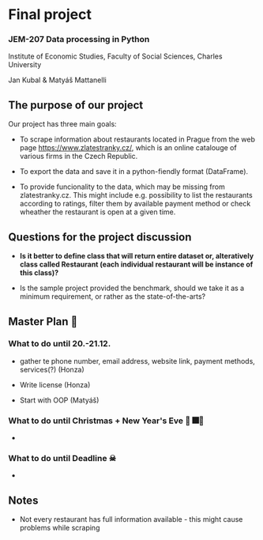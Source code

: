 # Final project

### JEM-207 Data processing in Python

Institute of Economic Studies, Faculty of Social Sciences, Charles University

Jan Kubal & Matyáš Mattanelli

## The purpose of our project

Our project has three main goals:

* To scrape information about restaurants located in Prague from the web page https://www.zlatestranky.cz/, which is an online catalouge of various firms in the Czech Republic.

* To export the data and save it in a python-fiendly format (DataFrame).

* To provide funcionality to the data, which may be missing from zlatestranky.cz. This might include e.g. possibility to list the restaurants according to ratings, filter them by available payment method or check wheather the restaurant is open at a given time.

## Questions for the project discussion

* **Is it better to define class that will return entire dataset or, alteratively class called Restaurant (each individual restaurant will be instance of this class)?**

* Is the sample project provided the benchmark, should we take it as a minimum requirement, or rather as the state-of-the-arts? 

## Master Plan 💪

### What to do until 20.-21.12.

* gather te phone number, email address, website link, payment methods, services(?) (Honza)

* Write license (Honza)

* Start with OOP (Matyáš)

### What to do until Christmas + New Year's Eve 🎄 🎆🎇

*

### What to do until Deadline ☠

*

## Notes

* Not every restaurant has full information available - this might cause problems while scraping
